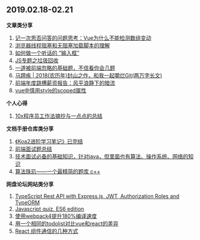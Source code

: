 ## 2019.02.18-02.21

**文章类分享**

1. [记一次思否问答的问题思考：Vue为什么不能检测数组变动](https://segmentfault.com/a/1190000015783546)
2. [浏览器线程阻塞和无阻塞加载脚本的理解](https://segmentfault.com/a/1190000006143086)
3. [如何做一个听话的 “输入框”](https://mp.weixin.qq.com/s/sqELdioXlhnAJ-sHrqEuPw)
4. [JS专题之垃圾回收](https://juejin.im/post/5c5ebc505188256219174f19)
5. [一道被前端忽略的基础题，不信看你会几题](https://juejin.im/post/5c6a0fa451882562851b3cdd)
6. [马蹄疾 | 2018(农历年)封山之作，和我一起嚼烂Git(两万字长文)](https://juejin.im/post/5c33f49de51d45523070f7bb?utm_source=gold_browser_extension)
7. [前端年度跳槽薪资报告：风平浪静下的暗流](https://zhuanlan.zhihu.com/p/54845873?utm_source=wechat_session&utm_medium=social&utm_oi=1066858710420328448)
8. [vue中慎用style的scoped属性](https://segmentfault.com/a/1190000012184604)

**个人心得**

1. [10x程序员工作法摘抄与一点点的总结](https://www.yuque.com/lionel-6od7c/js/kwtfda)


**文档手册仓库类分享**

1. [《Koa2进阶学习笔记》已完结](https://chenshenhai.github.io/koa2-note/)
2. [前端面试题总结](https://github.com/ravencrown/web-interview/blob/master/README.md)
3. [技术面试必备的基础知识，针对java，但里面也有算法、操作系统、网络的知识](https://cyc2018.github.io/CS-Notes/#/)
4. [算法珠玑——一个最精简的题库 c++](https://soulmachine.gitbooks.io/algorithm-essentials/content/cpp/)


**网盘论坛网站类分享**

1. [TypeScript Rest API with Express.js, JWT, Authorization Roles and TypeORM](https://medium.com/javascript-in-plain-english/creating-a-rest-api-with-jwt-authentication-and-role-based-authorization-using-typescript-fbfa3cab22a4)
2. [Javascript quiz. ES6 edition](http://perfectionkills.com/javascript-quiz-es6/)
3. [使用webpack4提升180%编译速度](http://louiszhai.github.io/2019/01/04/webpack4/)
4. [用一个相同的todolist对比vue和react的差异 ]( https://medium.com/javascript-in-plain-english/i-created-the-exact-same-app-in-react-and-vue-here-are-the-differences-e9a1ae8077fd)
5. [React 组件通信的几种方式 ]( https://link.medium.com/zklWHuGQtU)